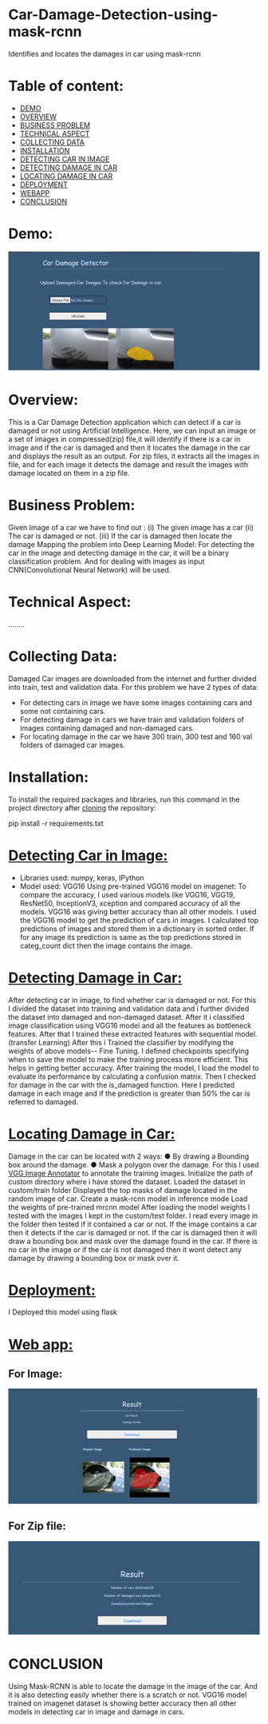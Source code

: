 # Car-Damage-Detection-using-mask-rcnn
Identifies and locates the damages in car using mask-rcnn
# Table of content:
- [DEMO]()
- [OVERVIEW]() 
- [BUSINESS PROBLEM]()
- [TECHNICAL ASPECT]()
- [COLLECTING DATA]()
- [INSTALLATION]()
- [DETECTING CAR IN IMAGE]()
- [DETECTING DAMAGE IN CAR]()
- [LOCATING DAMAGE IN CAR]()
- [DEPLOYMENT]()
- [WEBAPP]()
- [CONCLUSION]()

# Demo:
![](static/uploads/demo.png)
# Overview:
This is a Car Damage Detection application which can detect if a car is damaged or not using Artificial Intelligence.
Here, we can input an image or a set of images in compressed(zip) file,it will identify if there is a car in image and if the car is damaged and then it locates the damage in the car and displays the result as an output. 
For zip files, it extracts all the images in file, and for each image it detects the damage and result the images with damage located on them in a zip file.
# Business Problem:
Given Image of a car we have to find out :
(i) The given image has a car
(ii) The car is damaged or not.
(iii) If the car is damaged then locate the damage
Mapping the problem into Deep Learning Model:
For detecting the car in the image and detecting damage in the car, it will be a binary
classification problem. And for dealing with images as input CNN(Convolutional Neural
Network) will be used.

# Technical Aspect:
........
# Collecting Data:
Damaged Car images are downloaded from the internet and further divided into train,
test and validation data.
For this problem we have 2 types of data:
- For detecting cars in image we have some images containing cars and some not
containing cars.
- For detecting damage in cars we have train and validation folders of images containing
damaged and non-damaged cars.
- For locating damage in the car we have 300 train, 300 test and 160 val folders of damaged car
images.

# Installation:
To install the required packages and libraries, run this command in the project directory after [cloning](https://github.com/matterport/Mask_RCNN.git) the repository:
 
  pip install -r requirements.txt
# [Detecting Car in Image:](https://github.com/kajal1301/car_damage_detection/blob/main/Car_detection.ipynb)
- Libraries used: numpy, keras, IPython
- Model used: VGG16
Using pre-trained VGG16 model on imagenet:
To compare the accuracy, I used various models like VGG16, VGG19, ResNet50, InceptionV3,
xception and compared accuracy of all the models. VGG16 was giving better accuracy than all
other models.
I used the VGG16 model to get the prediction of cars in images.
I calculated top predictions of images and stored them in a dictionary in sorted order.
If for any image its prediction is same as the top predictions stored in categ_count dict then the
image contains the image.

# [Detecting Damage in Car:](https://github.com/kajal1301/car_damage_detection/blob/main/Damage%20identification.ipynb)
After detecting car in image, to find whether car is damaged or not.
For this I divided the dataset into training and validation data and i further divided the
dataset into damaged and non-damaged dataset.
After it i classified image classification using VGG16 model and all the features as
bottleneck features.
After that I trained these extracted features with sequential model. (transfer Learning)
After this i Trained the classifier by modifying the weights of above models-- Fine Tuning.
I defined checkpoints specifying when to save the model to make the training process
more efficient.
This helps in getting better accuracy.
After training the model, I load the model to evaluate its performance by calculating a
confusion matrix. Then I checked for damage in the car with the is_damaged function.
Here I predicted damage in each image and if the prediction is greater than 50% the car
is referred to damaged.

# [Locating Damage in Car:](https://github.com/kajal1301/car_damage_detection/blob/main/damage_detection_mrcnn%20(3).ipynb)
Damage in the car can be located with 2 ways:
● By drawing a Bounding box around the damage.
● Mask a polygon over the damage.
For this I used [VGG Image Annotator](https://www.robots.ox.ac.uk/~vgg/software/via/) to annotate the training images.
Initialize the path of custom directory where i have stored the dataset.
Loaded the dataset in custom/train folder
Displayed the top masks of damage located in the random image of car.
Create a mask-rcnn model in inference mode
Load the weights of pre-trained mrcnn model
After loading the model weights I tested with the images I kept in the custom/test folder.
I read every image in the folder then tested if it contained a car or not.
If the image contains a car then it detects if the car is damaged or not.
If the car is damaged then it will draw a bounding box and mask over the damage found
in the car.
If there is no car in the image or if the car is not damaged then it wont detect any
damage by drawing a bounding box or mask over it.
# [Deployment:](https://github.com/kajal1301/car_damage_detection/blob/main/car_damage.ipynb)
I Deployed this model using flask
# [Web app:](https://github.com/kajal1301/car_damage_detection/blob/main/static/demo_video.mp4)
## For Image:
   ![](static/uploads/demo3.png)
## For Zip file:
   ![](static/uploads/demo2.png)
   
# CONCLUSION
Using Mask-RCNN is able to locate the damage in the image of the car. And it is also
detecting easily whether there is a scratch or not.
VGG16 model trained on imagenet dataset is showing better accuracy then all other
models in detecting car in image and damage in cars.

